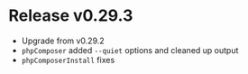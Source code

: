 # Release v0.29.3

- Upgrade from v0.29.2
- `phpComposer` added `--quiet` options and cleaned up output
- `phpComposerInstall` fixes
